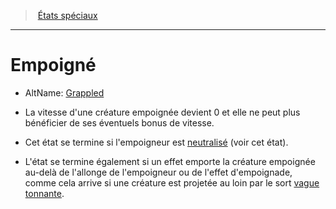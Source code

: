 ﻿---
!Generic
Id: conditions_hd.md#empoigné
ParentLink: conditions_hd.md#États-spéciaux
Name: Empoigné
ParentName: États spéciaux
NameLevel: 1
AltName: '[Grappled](srd_conditions_grappled.md)'
---
> [États spéciaux](hd_conditions.md)

---

# Empoigné

- AltName: [Grappled](srd_conditions_grappled.md)

* La vitesse d'une créature empoignée devient 0 et elle ne peut plus bénéficier de ses éventuels bonus de vitesse.

* Cet état se termine si l'empoigneur est [neutralisé](hd_conditions_neutralise.md) (voir cet état).

* L'état se termine également si un effet emporte la créature empoignée au-delà de l'allonge de l'empoigneur ou de l'effet d'empoignade, comme cela arrive si une créature est projetée au loin par le sort [vague tonnante](hd_spells_vague_tonnante.md).

